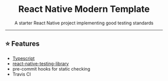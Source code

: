 <div align="center">
  <h1>React Native Modern Template</h1>
  
    
  <p>A starter React Native project implementing good testing standards</p>
  
</div>

<hr />

## :star: Features

- [Typescript](https://www.typescriptlang.org)
- [react-native-testing-library](https://www.native-testing-library.com)
- pre-commit hooks for static checking
- Travis CI
